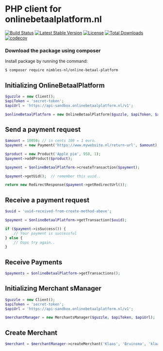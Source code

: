 # PHP client for onlinebetaalplatform.nl

[![Build Status](https://travis-ci.org/nimbles-nl/online-betaal-platform.svg?branch=master)](https://travis-ci.org/nimbles-nl/online-betaal-platform) [![Latest Stable Version](https://poser.pugx.org/nimbles-nl/online-betaal-platform/v/stable)](https://packagist.org/packages/nimbles-nl/online-betaal-platform) [![License](https://poser.pugx.org/nimbles-nl/online-betaal-platform/license)](https://packagist.org/packages/nimbles-nl/online-betaal-platform) [![Total Downloads](https://poser.pugx.org/nimbles-nl/online-betaal-platform/downloads)](https://packagist.org/packages/nimbles-nl/online-betaal-platform) [![codecov](https://codecov.io/gh/nimbles-nl/online-betaal-platform/branch/master/graph/badge.svg)](https://codecov.io/gh/nimbles-nl/online-betaal-platform)


### Download the package using composer

Install package by running the command:

``` bash
$ composer require nimbles-nl/online-betaal-platform
```

Initializing OnlineBetaalPlatform
---------------------------------

``` php
$guzzle = new Client();
$apiToken = 'secret-token';
$apiUrl = 'https://api-sandbox.onlinebetaalplatform.nl/v1';

$onlineBetaalPlatform = new OnlineBetaalPlatform($guzzle, $apiToken, $apiUrl);
```

Send a payment request
----------------------

``` php
$amount = 10050; // in cents 100 = 1 euro.
$payment = new Payment('https://www.mywebsite.nl/return-url', $amount);

$product = new Product('Apple pie', 950, 1);
$payment->addProduct($product);

$payment = $onlineBetaalPlatform->createTransaction($payment);

$payment->getUid();  // remember this uuid..

return new RedirectResponse($payment->getRedirectUrl());
```

Receive a payment request
-------------------------

``` php
$uuid = 'uuid-received-from-create-method-above';

$payment = $onlineBetaalPlatform->getTransaction($uuid);

if ($payment->isSuccess()) {
    // Your payment is successful
} else {
    // Oops try again..
}

```

Receive Payments
----------------

``` php
$payments = $onlineBetaalPlatform->getTransactions();
```


Initializing Merchant sManager
-----------------------------

``` php
$guzzle = new Client();
$apiToken = 'secret-token';
$apiUrl = 'https://api-sandbox.onlinebetaalplatform.nl/v1';

$merchantManager = new MerchantsManager($guzzle, $apiToken, $apiUrl);
```


Create Merchant
---------------

``` php
$merchant = $merchantManager->createMerchant('Klaas', 'Bruinsma', 'klaas@bruinsma.nl', '0031612345678');
```


